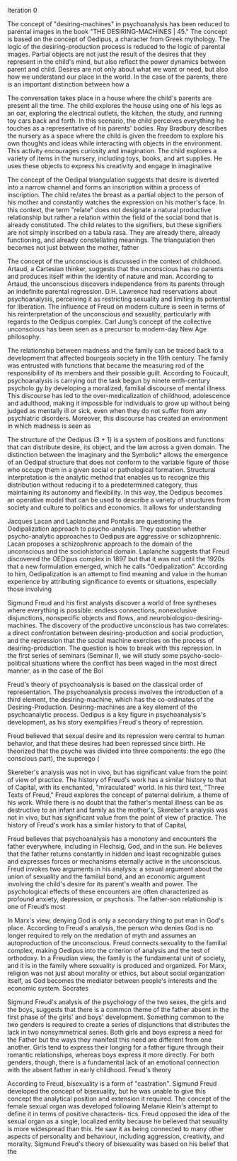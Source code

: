 



Iteration 0


The concept of "desiring-machines" in psychoanalysis has been reduced to parental images in the book "THE DESIRING-MACHINES | 45."
The concept is based on the concept of Oedipus, a character from Greek mythology.
The logic of the desiring-production process is reduced to the logic of parental images.
Partial objects are not just the result of the desires that they represent in the child's mind, but also reflect the power dynamics between parent and child.
Desires are not only about what we want or need, but also how we understand our place in the world.
In the case of the parents, there is an important distinction between how a

The conversation takes place in a house where the child's parents are present all the time.
The child explores the house using one of his legs as an oar, exploring the electrical outlets, the kitchen, the study, and running toy cars back and forth.
In this scenario, the child perceives everything he touches as a representative of his parents' bodies.
Ray Bradbury describes the nursery as a space where the child is given the freedom to explore his own thoughts and ideas while interacting with objects in the environment. This activity encourages curiosity and imagination.
The child explores a variety of items in the nursery, including toys, books, and art supplies. He uses these objects to express his creativity and engage in imaginative

The concept of the Oedipal triangulation suggests that desire is diverted into a narrow channel and forms an inscription within a process of inscription.
The child re/ates the breast as a partial object to the person of his mother and constantly watches the expression on his mother's face.
In this context, the term "relate" does not designate a natural productive relationship but rather a relation within the field of the social bond that is already constituted.
The child relates to the signifiers, but these signifiers are not simply inscribed on a tabula rasa. They are already there, already functioning, and already constellating meanings.
The triangulation then becomes not just between the mother, father

The concept of the unconscious is discussed in the context of childhood.
Artaud, a Cartesian thinker, suggests that the unconscious has no parents and produces itself within the identity of nature and man.
According to Artaud, the unconscious discovers independence from its parents through an indefinite parental regression.
D.H. Lawrence had reservations about psychoanalysis, perceiving it as restricting sexuality and limiting its potential for liberation.
The influence of Freud on modern culture is seen in terms of his reinterpretation of the unconscious and sexuality, particularly with regards to the Oedipus complex.
Carl Jung’s concept of the collective unconscious has been seen as a precursor to modern-day New Age philosophy.

The relationship between madness and the family can be traced back to a development that affected bourgeois society in the 19th century.
The family was entrusted with functions that became the measuring rod of the responsibility of its members and their possible guilt.
According to Foucault, psychoanalysis is carrying out the task begun by ninete enth-century psycholo gy by developing a moralized, familial discourse of mental illness.
This discourse has led to the over-medicalization of childhood, adolescence and adulthood, making it impossible for individuals to grow up without being judged as mentally ill or sick, even when they do not suffer from any psychiatric disorders.
Moreover, this discourse has created an environment in which madness is seen as

The structure of the Oedipus (3 + 1) is a system of positions and functions that can distribute desire, its object, and the law across a given domain.
The distinction between the Imaginary and the Symbolic* allows the emergence of an Oedipal structure that does not conform to the variable figure of those who occupy them in a given social or pathological formation.
Structural interpretation is the analytic method that enables us to recognize this distribution without reducing it to a predetermined category, thus maintaining its autonomy and flexibility.
In this way, the Oedipus becomes an operative model that can be used to describe a variety of structures from society and culture to politics and economics.
It allows for understanding

Jacques Lacan and Laplanche and Pontalis are questioning the Oedipalization approach to psycho-analysis.
They question whether psycho-analytic approaches to Oedipus are aggressive or schizophrenic.
Lacan proposes a schizophrenic approach to the domain of the unconscious and the sociohistorical domain.
Laplanche suggests that Freud discovered the OEDipus complex in 1897 but that it was not until the 1920s that a new formulation emerged, which he calls “Oedipalization”.
According to him, Oedipalization is an attempt to find meaning and value in the human experience by attributing significance to events or situations, especially those involving

Sigmund Freud and his first analysts discover a world of free syntheses where everything is possible: endless connections, nonexclusive disjunctions, nonspecific objects and flows, and neurobiologico-desiring-machines.
The discovery of the productive unconscious has two correlates: a direct confrontation between desiring-production and social production, and the repression that the social machine exercises on the process of desiring-production. The question is how to break with this repression.
In the first series of seminars (Seminar I), we will study some psycho-socio-political situations where the conflict has been waged in the most direct manner, as in the case of the Bol

Freud's theory of psychoanalysis is based on the classical order of representation.
The psychoanalysis process involves the introduction of a third element, the desiring-machine, which has the co-ordinates of the Desiring-Production.
Desiring-machines are a key element of the psychoanalytic process.
Oedipus is a key figure in psychoanalysis's development, as his story exemplifies Freud's theory of repression.

Freud believed that sexual desire and its repression were central to human behavior, and that these desires had been repressed since birth. He theorized that the psyche was divided into three components: the ego (the conscious part), the superego (

Skereber's analysis was not in vivo, but has significant value from the point of view of practice.
The history of Freud's work has a similar history to that of Capital, with its enchanted, "miraculated" world.
In his third text, "Three Texts of Freud," Freud explores the concept of paternal delirium, a theme of his work.
While there is no doubt that the father's mental illness can be as destructive to an infant and family as the mother's, Skereber's analysis was not in vivo, but has significant value from the point of view of practice.
The history of Freud's work has a similar history to that of Capital,

Freud believes that psychoanalysis has a monotony and encounters the father everywhere, including in Flechsig, God, and in the sun.
He believes that the father returns constantly in hidden and least recognizable guises and expresses forces or mechanisms eternally active in the unconscious.
Freud invokes two arguments in his analysis: a sexual argument about the union of sexuality and the familial bond, and an economic argument involving the child's desire for its parent's wealth and power. The psychological effects of these encounters are often characterized as profound anxiety, depression, or psychosis.
The father-son relationship is one of Freud’s most

In Marx's view, denying God is only a secondary thing to put man in God's place.
According to Freud's analysis, the person who denies God is no longer required to rely on the mediation of myth and assumes an autoproduction of the unconscious.
Freud connects sexuality to the familial complex, making Oedipus into the criterion of analysis and the test of orthodoxy.
In a Freudian view, the family is the fundamental unit of society, and it is in the family where sexuality is produced and organized.
For Marx, religion was not just about morality or ethics, but about social organization itself, as God becomes the mediator between people's interests and the economic system.
Socrates

Sigmund Freud's analysis of the psychology of the two sexes, the girls and the boys, suggests that there is a common theme of the father absent in the first phase of the girls' and boys' development.
Something common to the two genders is required to create a series of disjunctions that distributes the lack in two nonsymmetrical series.
Both girls and boys express a need for the Father but the ways they manifest this need are different from one another.  Girls tend to express their longing for a father figure through their romantic relationships, whereas boys express it more directly.
For both genders, though, there is a fundamental lack of an emotional connection with the absent father in early childhood. Freud's theory

According to Freud, bisexuality is a form of "castration".
Sigmund Freud developed the concept of bisexuality, but he was unable to give this concept the analytical position and extension it required.
The concept of the female sexual organ was developed following Melanie Klein's attempt to define it in terms of positive characteris- tics.
Freud opposed the idea of the sexual organ as a single, localized entity because he believed that sexuality is more widespread than this.
He saw it as being connected to many other aspects of personality and behaviour, including aggression, creativity, and morality.
Sigmund Freud's theory of bisexuality was based on his belief that the
